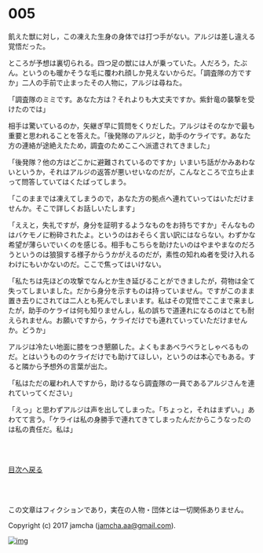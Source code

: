 # 005

飢えた獣に対し，この凍えた生身の身体では打つ手がない。アルジは差し違える覚悟だった。  

ところが予想は裏切られる。四つ足の獣には人が乗っていた。人だろう，たぶん。というのも暖かそうな毛に覆われ顔しか見えないからだ。「調査隊の方ですか」二人の手前で止まったその人物に，アルジは尋ねた。  

「調査隊のミミです。あなた方は？それよりも大丈夫ですか。紫針竜の襲撃を受けたのでは」  

相手は驚いているのか，矢継ぎ早に質問をくりだした。アルジはそのなかで最も重要と思われることを答えた。「後発隊のアルジと，助手のケライです。あなた方の連絡が途絶えたため，調査のためここへ派遣されてきました」  

「後発隊？他の方はどこかに避難されているのですか」いまいち話がかみあわないというか，それはアルジの返答が悪いせいなのだが，こんなところで立ち止まって問答していてはくたばってしまう。  

「このままでは凍えてしまうので，あなた方の拠点へ連れていってはいただけませんか。そこで詳しくお話しいたします」  

「ええと，失礼ですが，身分を証明するようなものをお持ちですか」そんなものはバケモノに粉砕されたよ。というのはおそらく言い訳にはならない。わずかな希望が薄らいでいくのを感じる。相手もこちらを助けたいのはやまやまなのだろうというのは狼狽する様子からうかがえるのだが，素性の知れぬ者を受け入れるわけにもいかないのだ。ここで焦ってはいけない。  

「私たちは先ほどの攻撃でなんとか生き延びることができましたが，荷物は全て失ってしまいました。だから身分を示すものは持っていません。ですがこのまま置き去りにされては二人とも死んでしまいます。私はその覚悟でここまで来ましたが，助手のケライは何も知りませんし，私の誤ちで道連れになるのはとても耐えられません。お願いですから，ケライだけでも連れていっていただけませんか。どうか」  

アルジは冷たい地面に膝をつき懇願した。よくもまあベラベラとしゃべるものだ。とはいうもののケライだけでも助けてほしい，というのは本心でもある。すると隣から予想外の言葉が出た。  

「私はただの雇われ人ですから，助けるなら調査隊の一員であるアルジさんを連れていってください」  

「えっ」と思わずアルジは声を出してしまった。「ちょっと，それはまずい。」あわてて言う。「ケライは私の身勝手で連れてきてしまったんだからこうなったのは私の責任だ。私は」  

<br>  
<br>  

[目次へ戻る](https://github.com/jamcha-aa/OblivionReports/blob/master/README.md)  

<br>  
<br>  

この文章はフィクションであり，実在の人物・団体とは一切関係ありません。  

Copyright (c) 2017 jamcha (jamcha.aa@gmail.com).  

[![img](http://i.creativecommons.org/l/by-nc-sa/4.0/88x31.png)](http://creativecommons.org/licenses/by-nc-sa/4.0/deed)